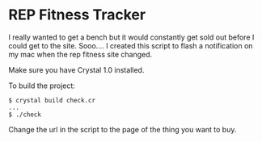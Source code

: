# REP Fitness Tracker

I really wanted to get a bench but it would constantly get sold out before I could get to the site. Sooo.... I created this script to flash a notification on my mac when the rep fitness site changed.

Make sure you have Crystal 1.0 installed.

To build the project:

```
$ crystal build check.cr
...
$ ./check
```

Change the url in the script to the page of the thing you want to buy.
